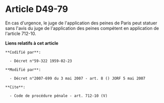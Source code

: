 # Article D49-79

En cas d'urgence, le juge de l'application des peines de Paris peut statuer sans l'avis du juge de l'application des peines
compétent en application de l'article 712-10.

**Liens relatifs à cet article**

	**Codifié par**:

	  - Décret n°59-322 1959-02-23

	**Modifié par**:

	  - Décret n°2007-699 du 3 mai 2007 - art. 8 () JORF 5 mai 2007

	**Cite**:

	  - Code de procédure pénale - art. 712-10 (V)
